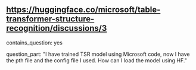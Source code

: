 ## https://huggingface.co/microsoft/table-transformer-structure-recognition/discussions/3

contains_question: yes

question_part: "I have trained TSR model using Microsoft code, now I have the pth file and the config file I used. How can I load the model using HF."